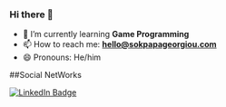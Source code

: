 ### Hi there 👋

- 🌱 I’m currently learning **Game Programming**
- 📫 How to reach me: **hello@sokpapageorgiou.com**
- 😄 Pronouns: He/him

##Social NetWorks
<div id="badges">
  <a href="https://www.linkedin.com/feed/">
    <img src="https://img.shields.io/badge/LinkedIn-blue?style=for-the-badge&logo=linkedin&logoColor=white" alt="LinkedIn Badge"/>
  </a>
</div>
